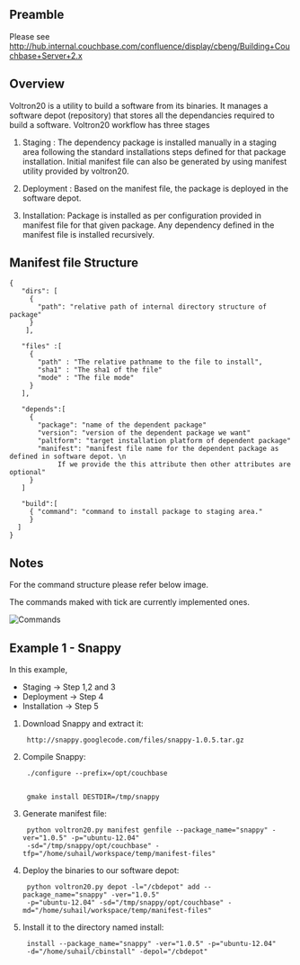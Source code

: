 Preamble
--------

Please see http://hub.internal.couchbase.com/confluence/display/cbeng/Building+Couchbase+Server+2.x

Overview
---------
Voltron20 is a utility to build a software from its binaries. It manages a software depot (repository) that stores all the dependancies required to build a software. 
Voltron20 workflow has three stages

1. Staging : The dependency package is installed manually in a staging area following the standard installations steps defined for that package installation. Initial manifest file can also be generated by using manifest utility provided by voltron20.

2. Deployment : Based on the manifest file, the package is deployed in the software depot.

3. Installation: Package is installed as per configuration provided in manifest file for that given package. Any dependency defined in the manifest file is installed recursively.

Manifest file Structure
------------------------

	{   
	   "dirs": [
	     {
	       "path": "relative path of internal directory structure of package"
	     } 
	    ],
	   
	   "files" :[
	     {
	       "path" : "The relative pathname to the file to install",
	       "sha1" : "The sha1 of the file"
	       "mode" : "The file mode"
	     }
	   ],
	   
	   "depends":[
	     {
	       "package": "name of the dependent package"
	       "version": "version of the dependent package we want"
	       "paltform": "target installation platform of dependent package"
	       "manifest": "manifest file name for the dependent package as defined in software depot. \n
			    If we provide the this attribute then other attributes are optional"
	     }
	   ]
	    
	   "build":[
	     { "command": "command to install package to staging area."
	     }
	  ]
	}

Notes
------
For the command structure please refer below image.

The commands maked with tick are currently implemented ones.

![Commands](https://raw.github.com/suhailkhaki/buildtools/master/CommandAPI.png "Command API Structure")

Example 1 - Snappy
------------------
In this example, 
* Staging -> Step 1,2 and 3
* Deployment -> Step 4
* Installation -> Step 5

1. Download Snappy and extract it:

		http://snappy.googlecode.com/files/snappy-1.0.5.tar.gz

2. Compile Snappy:
		
		./configure --prefix=/opt/couchbase


		gmake install DESTDIR=/tmp/snappy

3. Generate manifest file:
	  
		python voltron20.py manifest genfile --package_name="snappy" -ver="1.0.5" -p="ubuntu-12.04" 
		-sd="/tmp/snappy/opt/couchbase" -tfp="/home/suhail/workspace/temp/manifest-files"
	

4. Deploy the binaries to our software depot:

		python voltron20.py depot -l="/cbdepot" add --package_name="snappy" -ver="1.0.5" 
		-p="ubuntu-12.04" -sd="/tmp/snappy/opt/couchbase" -md="/home/suhail/workspace/temp/manifest-files"

5. Install it to the directory named install:

		install --package_name="snappy" -ver="1.0.5" -p="ubuntu-12.04" 
		-d="/home/suhail/cbinstall" -depol="/cbdepot"

